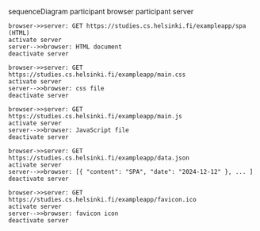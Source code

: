sequenceDiagram
    participant browser
    participant server

    browser->>server: GET https://studies.cs.helsinki.fi/exampleapp/spa (HTML)
    activate server
    server-->>browser: HTML document
    deactivate server

    browser->>server: GET https://studies.cs.helsinki.fi/exampleapp/main.css
    activate server
    server-->>browser: css file
    deactivate server

    browser->>server: GET https://studies.cs.helsinki.fi/exampleapp/main.js
    activate server
    server-->>browser: JavaScript file
    deactivate server

    browser->>server: GET https://studies.cs.helsinki.fi/exampleapp/data.json
    activate server
    server-->>browser: [{ "content": "SPA", "date": "2024-12-12" }, ... ]
    deactivate server

    browser->>server: GET https://studies.cs.helsinki.fi/exampleapp/favicon.ico
    activate server
    server-->>browser: favicon icon
    deactivate server
  
